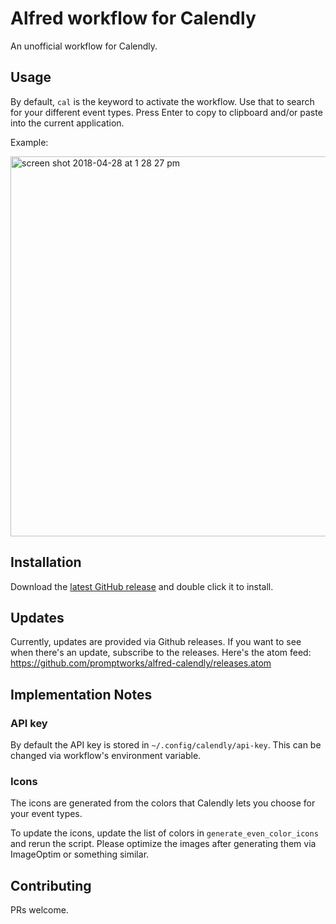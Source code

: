 # Alfred workflow for Calendly

An unofficial workflow for Calendly.

## Usage

By default, `cal` is the keyword to activate the workflow.
Use that to search for your different event types.
Press Enter to copy to clipboard and/or paste into the current application.

Example:

<img width="608" alt="screen shot 2018-04-28 at 1 28 27 pm" src="https://user-images.githubusercontent.com/9061/39399226-1af362ae-4ae8-11e8-9b1a-d8582dcb9e14.png">

## Installation

Download the [latest GitHub release](https://github.com/promptworks/alfred-calendly/releases) and double click it to install.

## Updates

Currently, updates are provided via Github releases. If you want to see when there's an update, subscribe to the releases.
Here's the atom feed: https://github.com/promptworks/alfred-calendly/releases.atom

## Implementation Notes

### API key

By default the API key is stored in `~/.config/calendly/api-key`.
This can be changed via workflow's environment variable.

### Icons

The icons are generated from the colors that Calendly lets you choose for your event types.

To update the icons, update the list of colors in `generate_even_color_icons` and rerun the script.
Please optimize the images after generating them via ImageOptim or something similar.

## Contributing

PRs welcome.
